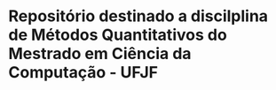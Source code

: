 # Repositório destinado a discilplina de Métodos Quantitativos do Mestrado em Ciência da Computação - UFJF


### 
